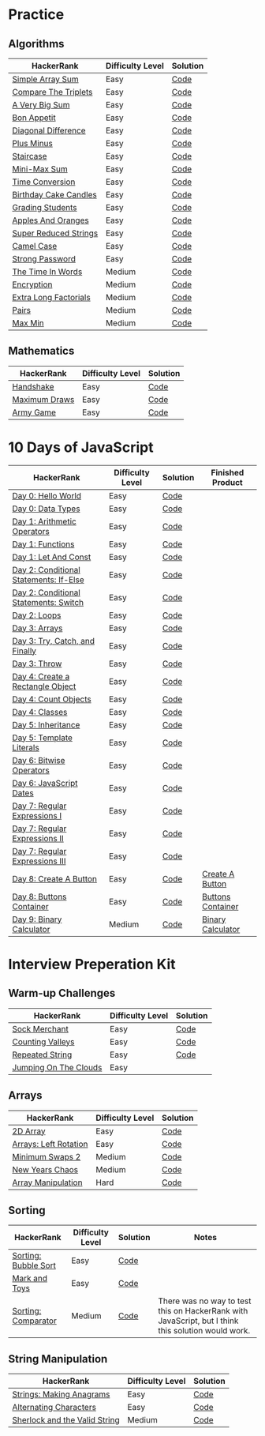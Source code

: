 # Practice
## Algorithms

HackerRank | Difficulty Level | Solution
----------|-------------------|----------
[Simple Array Sum](https://www.hackerrank.com/challenges/simple-array-sum/problem)|Easy|[Code](https://github.com/a-ravitz/hacker-rank/blob/master/simple_array_sum.js)
[Compare The Triplets](https://www.hackerrank.com/challenges/compare-the-triplets/problem)|Easy|[Code](https://github.com/a-ravitz/hacker-rank/blob/master/compare_the_triplets.js)
[A Very Big Sum](https://www.hackerrank.com/challenges/a-very-big-sum/problem)|Easy|[Code](https://github.com/a-ravitz/hacker-rank/blob/master/a_very_big_sum.js)
[Bon Appetit](https://www.hackerrank.com/challenges/bon-appetit/problem)|Easy|[Code](https://github.com/a-ravitz/hacker-rank/blob/master/bon_appetit.js)
[Diagonal Difference](https://www.hackerrank.com/challenges/diagonal-difference/problem)|Easy|[Code](https://github.com/a-ravitz/hacker-rank/blob/master/diagonal_difference.js)
[Plus Minus](https://www.hackerrank.com/challenges/plus-minus/problem)|Easy|[Code](https://github.com/a-ravitz/hacker-rank/blob/master/plusMinus.js)
[Staircase](https://www.hackerrank.com/challenges/staircase/problem)|Easy|[Code](https://github.com/a-ravitz/hacker-rank/blob/master/staircase.js)
[Mini-Max Sum](https://www.hackerrank.com/challenges/mini-max-sum/problem)|Easy|[Code](https://github.com/a-ravitz/hacker-rank/blob/master/mini_max.js)
[Time Conversion](https://www.hackerrank.com/challenges/time-conversion/problem)|Easy|[Code](https://github.com/a-ravitz/hacker-rank/blob/master/time_conversion.js)
[Birthday Cake Candles](https://www.hackerrank.com/challenges/birthday-cake-candles/problem)|Easy|[Code](https://github.com/a-ravitz/hacker-rank/blob/master/birthday_cake_candles.js)
[Grading Students](https://www.hackerrank.com/challenges/grading/problem) |Easy|[Code](https://github.com/a-ravitz/hacker-rank/blob/master/grading_students.js)
[Apples And Oranges](https://www.hackerrank.com/challenges/apple-and-orange/problem)|Easy|[Code](https://github.com/a-ravitz/hacker-rank/blob/master/apples_and_oranges.js)
[Super Reduced Strings](https://www.hackerrank.com/challenges/reduced-string/problem)|Easy|[Code](https://github.com/a-ravitz/hacker-rank/blob/master/super_reduced_string.js)
[Camel Case](https://www.hackerrank.com/challenges/camelcase/problem)|Easy|[Code](https://github.com/a-ravitz/hacker-rank/blob/master/camelCase.js)
[Strong Password](https://www.hackerrank.com/challenges/strong-password/problem)|Easy|[Code](https://github.com/a-ravitz/hacker-rank/blob/master/strongPassword.js)
[The Time In Words](https://www.hackerrank.com/challenges/the-time-in-words/problem)|Medium|[Code](https://github.com/a-ravitz/hacker-rank/blob/master/the_time_in_words.js)
[Encryption](https://www.hackerrank.com/challenges/encryption/problem)|Medium|[Code](https://github.com/a-ravitz/hacker-rank/blob/master/encryption.js)
[Extra Long Factorials](https://www.hackerrank.com/challenges/extra-long-factorials/problem)|Medium|[Code](https://github.com/a-ravitz/hacker-rank/blob/master/extra_long_factorials.js)
[Pairs](https://www.hackerrank.com/challenges/pairs/problem)|Medium|[Code](https://github.com/a-ravitz/hacker-rank/blob/master/pairs.js)
[Max Min](https://www.hackerrank.com/challenges/angry-children/problem)|Medium|[Code](https://github.com/a-ravitz/hacker-rank/blob/master/max_min.js)

## Mathematics 
HackerRank | Difficulty Level | Solution
----------|-------------------|----------
[Handshake](https://www.hackerrank.com/challenges/handshake/problem)|Easy|[Code](https://github.com/a-ravitz/hacker-rank/blob/master/handshakes.js)
[Maximum Draws](https://www.hackerrank.com/challenges/maximum-draws/problem)|Easy|[Code](https://github.com/a-ravitz/hacker-rank/blob/master/maximum_draws.js)
[Army Game](https://www.hackerrank.com/challenges/game-with-cells)|Easy|[Code](https://github.com/a-ravitz/hacker-rank/blob/master/army_game.js)

# 10 Days of JavaScript

HackerRank | Difficulty Level | Solution | Finished Product
--------------|------------------|----------|-----------
[Day 0: Hello World](https://www.hackerrank.com/challenges/js10-hello-world/problem) |Easy| [Code](https://github.com/a-ravitz/hacker-rank/blob/master/10%20days%20of%20JavaScript/day_0_hello_world.js)|
[Day 0: Data Types](https://www.hackerrank.com/challenges/js10-data-types/problem)|Easy|[Code](https://github.com/a-ravitz/hacker-rank/blob/master/10%20days%20of%20JavaScript/day_0_data_types.js)|
[Day 1: Arithmetic Operators](https://www.hackerrank.com/challenges/js10-arithmetic-operators/problem)|Easy|[Code](https://github.com/a-ravitz/hacker-rank/blob/master/10%20days%20of%20JavaScript/day_1_arithmetic_operators.js)|
[Day 1: Functions](https://www.hackerrank.com/challenges/js10-function/problem)|Easy|[Code](https://github.com/a-ravitz/hacker-rank/blob/master/10%20days%20of%20JavaScript/day_1_functions.js)|
[Day 1: Let And Const](https://www.hackerrank.com/challenges/js10-let-and-const/problem)|Easy|[Code](https://github.com/a-ravitz/hacker-rank/blob/master/10%20days%20of%20JavaScript/day_1_let_and_const.js)|
[Day 2: Conditional Statements: If-Else](https://github.com/a-ravitz/hacker-rank/blob/master/10%20days%20of%20JavaScript/day_2_conditional_statements_if_else.js)|Easy|[Code](https://github.com/a-ravitz/hacker-rank/blob/master/10%20days%20of%20JavaScript/day_2_conditional_statements_if_else.js)|
[Day 2: Conditional Statements: Switch](https://www.hackerrank.com/challenges/js10-switch/problem)|Easy|[Code](https://github.com/a-ravitz/hacker-rank/blob/master/10%20days%20of%20JavaScript/day_2_conditional_statements_switch.js)|
[Day 2: Loops](https://www.hackerrank.com/challenges/js10-loops/problem)|Easy|[Code](https://github.com/a-ravitz/hacker-rank/blob/master/10%20days%20of%20JavaScript/day_2_loops.js)|
[Day 3: Arrays](https://www.hackerrank.com/challenges/js10-arrays/problem)|Easy|[Code](https://github.com/a-ravitz/hacker-rank/blob/master/10%20days%20of%20JavaScript/day_3_arrays.js)|
[Day 3: Try, Catch, and Finally](https://www.hackerrank.com/challenges/js10-try-catch-and-finally/problem)|Easy|[Code](https://github.com/a-ravitz/hacker-rank/blob/master/10%20days%20of%20JavaScript/day_3_try_catch_and_finally.js)|
[Day 3: Throw](https://www.hackerrank.com/challenges/js10-throw/problem)|Easy|[Code](https://github.com/a-ravitz/hacker-rank/blob/master/10%20days%20of%20JavaScript/day_3_throw.js)|
[Day 4: Create a Rectangle Object](https://www.hackerrank.com/challenges/js10-objects/problem)|Easy|[Code](https://github.com/a-ravitz/hacker-rank/blob/master/10%20days%20of%20JavaScript/day_4_create_a_rectangle_object.js)|
[Day 4: Count Objects](https://www.hackerrank.com/challenges/js10-count-objects/proble)|Easy|[Code](https://github.com/a-ravitz/hacker-rank/blob/master/10%20days%20of%20JavaScript/day_4_count_objects.js)|
[Day 4: Classes](https://www.hackerrank.com/challenges/js10-class/problem)|Easy|[Code](https://github.com/a-ravitz/hacker-rank/blob/master/10%20days%20of%20JavaScript/day_4_classes.js)|
[Day 5: Inheritance](https://www.hackerrank.com/challenges/js10-inheritance/problem)|Easy|[Code](https://github.com/a-ravitz/hacker-rank/blob/master/10%20days%20of%20JavaScript/day_5_inheritance.js)|
[Day 5: Template Literals](https://www.hackerrank.com/challenges/js10-template-literals/problem)|Easy|[Code](https://github.com/a-ravitz/hacker-rank/blob/master/10%20days%20of%20JavaScript/day_5_template_literals.js)|
[Day 6: Bitwise Operators](https://www.hackerrank.com/challenges/js10-bitwise/problem)|Easy|[Code](https://github.com/a-ravitz/hacker-rank/blob/master/10%20days%20of%20JavaScript/day_6_bitwise_operators.js)|
[Day 6: JavaScript Dates](https://www.hackerrank.com/challenges/js10-date/problem)|Easy|[Code](https://github.com/a-ravitz/hacker-rank/blob/master/10%20days%20of%20JavaScript/day_6_javascript_dates.js)|
[Day 7: Regular Expressions I](https://www.hackerrank.com/challenges/js10-regexp-1/problem)|Easy|[Code](https://github.com/a-ravitz/hacker-rank/blob/master/10%20days%20of%20JavaScript/day_7_regular_expressions_i.js)|
[Day 7: Regular Expressions II](https://www.hackerrank.com/challenges/js10-regexp-2/problem)|Easy|[Code](https://github.com/a-ravitz/hacker-rank/blob/master/10%20days%20of%20JavaScript/day_7_regular_expressions_ii.js)|
[Day 7: Regular Expressions III](https://www.hackerrank.com/challenges/js10-regexp-3/problem)|Easy|[Code](https://github.com/a-ravitz/hacker-rank/blob/master/10%20days%20of%20JavaScript/day_7_regular_expressions_iii.js)|
[Day 8: Create A Button](https://www.hackerrank.com/challenges/js10-create-a-button?hr_b=1)|Easy|[Code](https://github.com/a-ravitz/hacker-rank/tree/master/10%20days%20of%20JavaScript/day_8_create_a_button)|[Create A Button](https://a-ravitz.github.io/hacker-rank/10%20days%20of%20JavaScript/day_8_create_a_button/index.html)
[Day 8: Buttons Container](https://www.hackerrank.com/challenges/js10-buttons-container?hr_b=1)|Easy|[Code](https://github.com/a-ravitz/hacker-rank/tree/master/10%20days%20of%20JavaScript/day_8_buttons_container)|[Buttons Container](https://a-ravitz.github.io/hacker-rank/10%20days%20of%20JavaScript/day_8_buttons_container/index.html)
[Day 9: Binary Calculator](https://www.hackerrank.com/challenges/js10-binary-calculator?hr_b=1)|Medium|[Code](https://github.com/a-ravitz/hacker-rank/tree/master/10%20days%20of%20JavaScript/day_9_binary_calculator)|[Binary Calculator](https://a-ravitz.github.io/hacker-rank/10%20days%20of%20JavaScript/day_9_binary_calculator/index.html)

# Interview Preperation Kit
## Warm-up Challenges

HackerRank | Difficulty Level | Solution
----------|-------------------|----------
[Sock Merchant](https://www.hackerrank.com/challenges/sock-merchant/problem?h_l=interview&playlist_slugs%5B%5D=interview-preparation-kit&playlist_slugs%5B%5D=warmup) | Easy | [Code](https://github.com/a-ravitz/hacker-rank/blob/master/sockMerchant.js)
[Counting Valleys](https://www.hackerrank.com/challenges/counting-valleys/problem?h_l=interview&playlist_slugs%5B%5D=interview-preparation-kit&playlist_slugs%5B%5D=warmup) | Easy | [Code](https://github.com/a-ravitz/hacker-rank/blob/master/countingValleys.js)
[Repeated String](https://www.hackerrank.com/challenges/repeated-string/problem?h_l=interview&playlist_slugs%5B%5D=interview-preparation-kit&playlist_slugs%5B%5D=warmup) | Easy | [Code](https://github.com/a-ravitz/hacker-rank/blob/master/repeated_string.js)
[Jumping On The Clouds](https://www.hackerrank.com/challenges/jumping-on-the-clouds/problem?h_l=interview&playlist_slugs%5B%5D=interview-preparation-kit&playlist_slugs%5B%5D=warmup) | Easy |

## Arrays

HackerRank | Difficulty Level | Solution
----------|-------------------|----------
[2D Array](https://www.hackerrank.com/challenges/2d-array/problem?h_l=interview&playlist_slugs%5B%5D=interview-preparation-kit&playlist_slugs%5B%5D=arrays)|Easy|[Code](https://github.com/a-ravitz/hacker-rank/blob/master/2dArray.js)
[Arrays: Left Rotation](https://www.hackerrank.com/challenges/ctci-array-left-rotation/problem?h_l=interview&playlist_slugs%5B%5D=interview-preparation-kit&playlist_slugs%5B%5D=arrays)|Easy|[Code](https://github.com/a-ravitz/hacker-rank/blob/master/left_rotation.js)
[Minimum Swaps 2](https://www.hackerrank.com/challenges/minimum-swaps-2/problem?h_l=interview&playlist_slugs%5B%5D=interview-preparation-kit&playlist_slugs%5B%5D=arrays)|Medium|[Code](https://github.com/a-ravitz/hacker-rank/blob/master/minimum_swaps.js)
[New Years Chaos](https://www.hackerrank.com/challenges/new-year-chaos/problem?h_l=interview&playlist_slugs%5B%5D=interview-preparation-kit&playlist_slugs%5B%5D=arrays)|Medium|[Code](https://github.com/a-ravitz/hacker-rank/blob/master/new_year_chaos.js)
[Array Manipulation](https://www.hackerrank.com/challenges/crush/problem?h_l=interview&playlist_slugs%5B%5D=interview-preparation-kit&playlist_slugs%5B%5D=arrays)|Hard|[Code](https://github.com/a-ravitz/hacker-rank/blob/master/array_manipulation.js)

## Sorting

HackerRank | Difficulty Level | Solution|Notes
----------|-------------------|----------|---------
[Sorting: Bubble Sort](https://www.hackerrank.com/challenges/ctci-bubble-sort/problem?h_l=interview&playlist_slugs%5B%5D=interview-preparation-kit&playlist_slugs%5B%5D=sorting)|Easy|[Code](https://www.hackerrank.com/challenges/ctci-bubble-sort/problem?h_l=interview&playlist_slugs%5B%5D=interview-preparation-kit&playlist_slugs%5B%5D=sorting)|
[Mark and Toys](https://www.hackerrank.com/challenges/mark-and-toys/problem?h_l=interview&playlist_slugs%5B%5D=interview-preparation-kit&playlist_slugs%5B%5D=sorting)|Easy|[Code](https://github.com/a-ravitz/hacker-rank/blob/master/mark_and_toys.js)|
[Sorting: Comparator](https://www.hackerrank.com/challenges/ctci-comparator-sorting/problem?h_l=interview&playlist_slugs%5B%5D=interview-preparation-kit&playlist_slugs%5B%5D=sorting)|Medium|[Code](https://github.com/a-ravitz/hacker-rank/blob/master/sorting_comparator.js)|There was no way to test this on HackerRank with JavaScript, but I think this solution would work. 

## String Manipulation 

HackerRank | Difficulty Level | Solution
----------|-------------------|----------
[Strings: Making Anagrams](https://www.hackerrank.com/challenges/ctci-making-anagrams/problem?h_l=interview&playlist_slugs%5B%5D=interview-preparation-kit&playlist_slugs%5B%5D=strings)|Easy|[Code](https://github.com/a-ravitz/hacker-rank/blob/master/making_anagrams.js)
[Alternating Characters](https://www.hackerrank.com/interview/interview-preparation-kit/strings/challenges)|Easy|[Code](https://github.com/a-ravitz/hacker-rank/blob/master/alternating_characters.js)
[Sherlock and the Valid String](https://www.hackerrank.com/challenges/sherlock-and-valid-string/problem?h_l=interview&playlist_slugs%5B%5D=interview-preparation-kit&playlist_slugs%5B%5D=strings)|Medium|[Code](https://github.com/a-ravitz/hacker-rank/blob/master/sherlock_and_the_valid_string.js)

